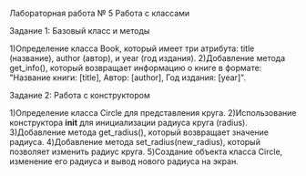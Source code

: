 Лабораторная работа № 5 Работа с классами

Задание 1: Базовый класс и методы

1)Определение класса Book, который имеет три атрибута: title (название), author (автор), и year (год издания).
2)Добавление метода get_info(), который возвращает информацию о книге в формате: "Название книги: [title], Автор: [author], Год издания: [year]".

Задание 2: Работа с конструктором

1)Определение класса Circle для представления круга.
2)Использование конструктора __init__ для инициализации радиуса круга (radius).
3)Добавление метода get_radius(), который возвращает значение радиуса.
4)Добавление метода set_radius(new_radius), который позволяет изменить радиус круга.
5)Создание объекта класса Circle, изменение его радиуса и вывод нового радиуса на экран.
